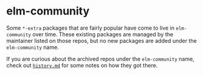 # elm-community

Some `*-extra` packages that are fairly popular have come to live in `elm-community` over time. These existing packages are managed by the maintainer listed on those repos, but no new packages are added under the `elm-community` name.

If you are curious about the archived repos under the `elm-community` name, check out [`history.md`](history.md) for some notes on how they got there.

